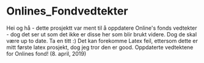 # Onlines_Fondvedtekter

Hei og hå - dette prosjektt var ment til å oppdatere Online's fonds vedtekter - dog det ser ut som det ikke er disse her som blir brukt videre. Dog de skal være up to date. Ta en titt :)
Det kan forekomme Latex feil, ettersom dette er mitt første latex prosjekt, dog jeg tror den er good.
Oppdaterte vedtektene for Onlines fond! (8. april, 2019)


